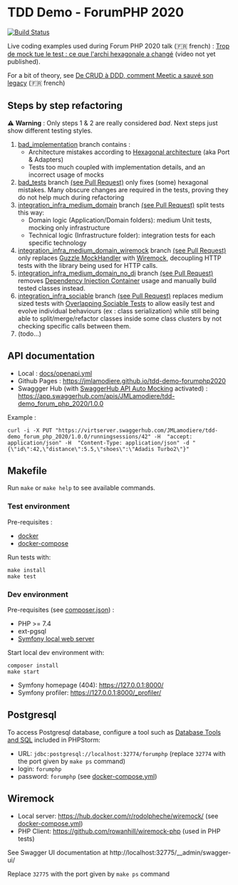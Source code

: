# TDD Demo - ForumPHP 2020

[![Build Status](https://travis-ci.com/JMLamodiere/tdd-demo-forumphp2020.svg?branch=main)](https://travis-ci.com/JMLamodiere/tdd-demo-forumphp2020)

Live coding examples used during Forum PHP 2020 talk (:fr: french) : [Trop de mock tue le test : ce que l'archi hexagonale a changé](https://event.afup.org/forum-php-2020/programme-forum-php-2020/#3414)
(video not yet published).

For a bit of theory, see [De CRUD à DDD, comment Meetic a sauvé son legacy](https://afup.org/talks/3037-de-crud-a-ddd-comment-meetic-a-sauve-son-legacy) (:fr: french)

## Steps by step refactoring

:warning: **Warning** : Only steps 1 & 2 are really considered *bad*. Next steps just show different testing styles.

1. [bad_implementation](https://github.com/JMLamodiere/tdd-demo-forumphp2020/tree/bad_implementation) branch
contains :
    - Architecture mistakes according to [Hexagonal architecture](https://alistair.cockburn.us/hexagonal-architecture/) (aka Port & Adapters)
    - Tests too much coupled with implementation details, and an incorrect usage of mocks
1. [bad_tests](https://github.com/JMLamodiere/tdd-demo-forumphp2020/tree/bad_tests) branch
[(see Pull Request)](https://github.com/JMLamodiere/tdd-demo-forumphp2020/pull/12) only fixes (some) hexagonal mistakes.
Many obscure changes are required in the tests, proving they do not help much during refactoring
1. [integration_infra_medium_domain](https://github.com/JMLamodiere/tdd-demo-forumphp2020/tree/integration_infra_medium_domain) branch
[(see Pull Request)](https://github.com/JMLamodiere/tdd-demo-forumphp2020/pull/13) split tests this way:
    - Domain logic (Application/Domain folders): medium Unit tests, mocking only infrastructure
    - Technical logic (Infrastructure folder): integration tests for each specific technology
1. [integration_infra_medium_domain_wiremock](https://github.com/JMLamodiere/tdd-demo-forumphp2020/tree/integration_infra_medium_domain_wiremock) branch
[(see Pull Request)](https://github.com/JMLamodiere/tdd-demo-forumphp2020/pull/14)
only replaces [Guzzle MockHandler](https://docs.guzzlephp.org/en/stable/testing.html) with [Wiremock](#wiremock),
decoupling HTTP tests with the library being used for HTTP calls.
1. [integration_infra_medium_domain_no_di](https://github.com/JMLamodiere/tdd-demo-forumphp2020/tree/integration_infra_medium_domain_no_di) branch
   [(see Pull Request)](https://github.com/JMLamodiere/tdd-demo-forumphp2020/pull/15)
   removes [Dependency Injection Container](https://www.loosecouplings.com/2011/01/dependency-injection-using-di-container.html)
   usage and manually build tested classes instead.
1. [integration_infra_sociable](https://github.com/JMLamodiere/tdd-demo-forumphp2020/tree/integration_infra_sociable) branch
   [(see Pull Request)](https://github.com/JMLamodiere/tdd-demo-forumphp2020/pull/16)
   replaces medium sized tests with [Overlapping Sociable Tests](https://www.jamesshore.com/v2/blog/2018/testing-without-mocks#sociable-tests)
   to allow easily test and evolve individual behaviours (ex : class serialization) while still being able to
   split/merge/refactor classes inside some class clusters by not checking specific calls between them.
1. (todo...)

## API documentation

- Local : [docs/openapi.yml](docs/openapi.yml)
- Github Pages : https://jmlamodiere.github.io/tdd-demo-forumphp2020
- Swaggger Hub (with [SwaggerHub API Auto Mocking](https://app.swaggerhub.com/help/integrations/api-auto-mocking)
activated) : https://app.swaggerhub.com/apis/JMLamodiere/tdd-demo_forum_php_2020/1.0.0

Example :

    curl -i -X PUT "https://virtserver.swaggerhub.com/JMLamodiere/tdd-demo_forum_php_2020/1.0.0/runningsessions/42" -H  "accept: application/json" -H  "Content-Type: application/json" -d "{\"id\":42,\"distance\":5.5,\"shoes\":\"Adadis Turbo2\"}"

## Makefile

Run `make` or `make help` to see available commands.

### Test environment

Pre-requisites :

- [docker](https://www.docker.com/)
- [docker-compose](https://docs.docker.com/compose/)

Run tests with:

    make install
    make test

### Dev environment

Pre-requisites (see [composer.json](composer.json)) :

- PHP >= 7.4
- ext-pgsql
- [Symfony local web server](https://symfony.com/doc/current/setup/symfony_server.html)

Start local dev environment with:

```
composer install
make start
```

- Symfony homepage (404): https://127.0.0.1:8000/
- Symfony profiler: https://127.0.0.1:8000/_profiler/

## Postgresql

To access Postgresql database, configure a tool such as
[Database Tools and SQL](https://www.jetbrains.com/help/phpstorm/connecting-to-a-database.html#connect-to-postgresql-database)
included in PHPStorm:

- URL: `jdbc:postgresql://localhost:32774/forumphp` (replace `32774` with the port given by `make ps` command)
- login: `forumphp`
- password: `forumphp` (see [docker-compose.yml](docker-compose.yml))

## Wiremock

- Local server: https://hub.docker.com/r/rodolpheche/wiremock/ (see [docker-compose.yml](docker-compose.yml))
- PHP Client: https://github.com/rowanhill/wiremock-php (used in PHP tests)

See Swagger UI documentation at http://localhost:32775/__admin/swagger-ui/

Replace `32775` with the port given by `make ps` command

